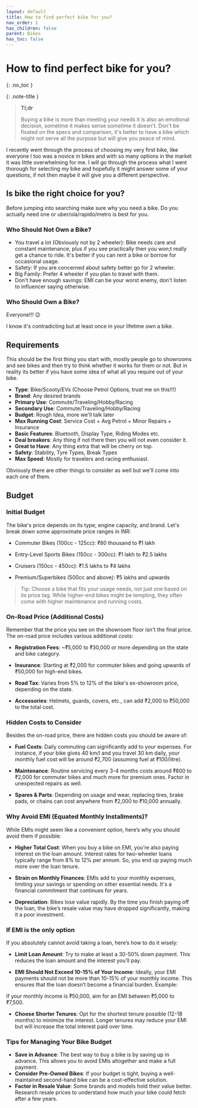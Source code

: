 ```yaml
---
layout: default
title: How to find perfect bike for you?
nav_order: 1
has_children: false
parent: Bikes
has_toc: false
---
```


# How to find perfect bike for you?
{: .no_toc }

{: .note-title }
> **Tl;dr**
>
> Buying a bike is more than meeting your needs it is also an emotional decision, sometime it makes sense sometime it doesn't. Don't be fixated on the specs and comparison, it's better to have a bike which might not serve all the purpose but will give you peace of mind.

I recently went through the process of choosing my very first bike, like everyone I too was a novice in bikes and with so many options in the market it was little overwhelming for me. I will go through the process what I went thorough for selecting my bike and hopefully it might answer some of your questions, if not then maybe it will give you a different perspective.

## Is bike the right choice for you?

Before jumping into searching make sure why you need a bike. Do you actually need one or uber/ola/rapido/metro is best for you.

### Who Should Not Own a Bike?

 - You travel a lot (Obviously not by 2 wheeler): Bike needs care and constant maintenance, plus if you see practically then you won;t really get a chance to ride. It's better if you can rent a bike or borrow for occasional usage.
 - Safety: If you are concerned about safety better go for 2 wheeler.
 - Big Family: Prefer 4 wheeler if you plan to travel with them.
 - Don't have enough savings: EMI can be your worst enemy, don't listen to influencer saying otherwise.

### Who Should Own a Bike?

Everyone!!! 😉

I know it's contradicting but at least once in your lifetime own a bike.

## Requirements

This should be the first thing you start with, mostly people go to showrooms and see bikes and then try to think whether it works for them or not. But in reality its better if you have some idea of what all you require out of your bike.

- **Type**: Bike/Scooty/EVs (Choose Petrol Options, trust me on this!!!)
- **Brand**: Any desired brands
- **Primary Use**: Commute/Traveling/Hobby/Racing
- **Secondary Use**: Commute/Traveling/Hobby/Racing
- **Budget**: Rough Idea, more we'll talk later
- **Max Running Cost**: Service Cost + Avg Petrol + Minor Repairs + Insurance
- **Basic Features**: Bluetooth, Display Type, Riding Modes etc.
- **Deal breakers**: Any thing if not there then you will not even consider it.
- **Great to Have**: Any thing extra that will be cherry on top.
- **Safety**: Stability, Tyre Types, Break Types
- **Max Speed**: Mostly for travelers and racing enthusiast.

Obviously there are other things to consider as well but we'll come into each one of them.

## Budget

### Initial Budget

The bike's price depends on its type, engine capacity, and brand. Let's break down some approximate price ranges in INR:

- Commuter Bikes (100cc - 125cc): ₹80 thousand to ₹1 lakh

- Entry-Level Sports Bikes (150cc - 300cc): ₹1 lakh to ₹2.5 lakhs

- Cruisers (150cc - 450cc): ₹1.5 lakhs to ₹4 lakhs

- Premium/Superbikes (500cc and above): ₹5 lakhs and upwards

> Tip: Choose a bike that fits your usage needs, not just one based on its price tag. While higher-end bikes might be tempting, they often come with higher maintenance and running costs.

### On-Road Price (Additional Costs)

Remember that the price you see on the showroom floor isn't the final price. The on-road price includes various additional costs:

- **Registration Fees**: ~₹5,000 to ₹30,000 or more depending on the state and bike category.

- **Insurance**: Starting at ₹2,000 for commuter bikes and going upwards of ₹50,000 for high-end bikes.

- **Road Tax**: Varies from 5% to 12% of the bike's ex-showroom price, depending on the state.

- **Accessories**: Helmets, guards, covers, etc., can add ₹2,000 to ₹50,000 to the total cost.

### Hidden Costs to Consider

Besides the on-road price, there are hidden costs you should be aware of:

- **Fuel Costs**: Daily commuting can significantly add to your expenses. For instance, if your bike gives 40 km/l and you travel 30 km daily, your monthly fuel cost will be around ₹2,700 (assuming fuel at ₹100/litre).

- **Maintenance**: Routine servicing every 3-4 months costs around ₹800 to ₹2,000 for commuter bikes and much more for premium ones. Factor in unexpected repairs as well.

- **Spares & Parts**: Depending on usage and wear, replacing tires, brake pads, or chains can cost anywhere from ₹2,000 to ₹10,000 annually.

### Why Avoid EMI (Equated Monthly Installments)?

While EMIs might seem like a convenient option, here’s why you should avoid them if possible:

- **Higher Total Cost**: When you buy a bike on EMI, you’re also paying interest on the loan amount. Interest rates for two-wheeler loans typically range from 8% to 12% per annum. So, you end up paying much more over the loan tenure.

- **Strain on Monthly Finances**: EMIs add to your monthly expenses, limiting your savings or spending on other essential needs. It's a financial commitment that continues for years.

- **Depreciation**: Bikes lose value rapidly. By the time you finish paying off the loan, the bike’s resale value may have dropped significantly, making it a poor investment.

### If EMI is the only option

If you absolutely cannot avoid taking a loan, here’s how to do it wisely:

- **Limit Loan Amount**: Try to make at least a 30-50% down payment. This reduces the loan amount and the interest you’ll pay.

- **EMI Should Not Exceed 10-15% of Your Income**: Ideally, your EMI payments should not be more than 10-15% of your monthly income. This ensures that the loan doesn’t become a financial burden.
Example:

If your monthly income is ₹50,000, aim for an EMI between ₹5,000 to ₹7,500.

- **Choose Shorter Tenures**: Opt for the shortest tenure possible (12-18 months) to minimize the interest. Longer tenures may reduce your EMI but will increase the total interest paid over time.


### Tips for Managing Your Bike Budget

- **Save in Advance**: The best way to buy a bike is by saving up in advance. This allows you to avoid EMIs altogether and make a full payment.
- **Consider Pre-Owned Bikes**: If your budget is tight, buying a well-maintained second-hand bike can be a cost-effective solution.
- **Factor in Resale Value**: Some brands and models hold their value better. Research resale prices to understand how much your bike could fetch after a few years.